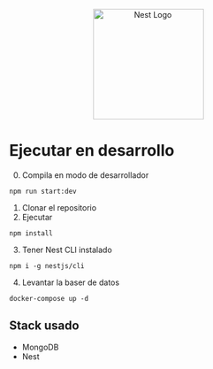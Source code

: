 <p align="center">
  <a href="http://nestjs.com/" target="blank"><img src="https://nestjs.com/img/logo-small.svg" width="200" alt="Nest Logo" /></a>
</p>

[circleci-image]: https://img.shields.io/circleci/build/github/nestjs/nest/master?token=abc123def456
[circleci-url]: https://circleci.com/gh/nestjs/nest

# Ejecutar en desarrollo
0. Compila en modo de desarrollador
```
npm run start:dev
```
1. Clonar el repositorio
2. Ejecutar
```
npm install 
```
3. Tener Nest CLI instalado
```
npm i -g nestjs/cli
```
4. Levantar la baser de datos
```
docker-compose up -d
```

## Stack usado 
* MongoDB
* Nest
